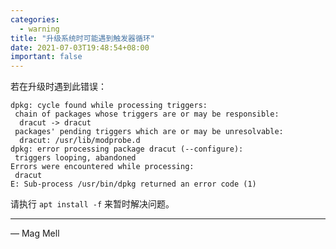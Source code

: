 ```yaml
---
categories:
  - warning
title: "升级系统时可能遇到触发器循环"
date: 2021-07-03T19:48:54+08:00
important: false
---
```


若在升级时遇到此错误：

    dpkg: cycle found while processing triggers:
     chain of packages whose triggers are or may be responsible:
      dracut -> dracut
     packages' pending triggers which are or may be unresolvable:
      dracut: /usr/lib/modprobe.d
    dpkg: error processing package dracut (--configure):
     triggers looping, abandoned
    Errors were encountered while processing:
     dracut
    E: Sub-process /usr/bin/dpkg returned an error code (1)

请执行 `apt install -f` 来暂时解决问题。
 
---

— Mag Mell
